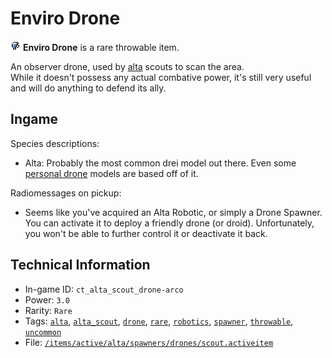 # Enviro Drone

<img src="https://raw.githubusercontent.com/Ceterai/Enternia/main/items/active/alta/spawners/drones/scout.png" alt="Enviro Drone icon" loading="lazy" height=16px width="auto" /> **Enviro Drone** is a rare throwable item.

An observer drone, used by [alta](https://ceterai.github.io/MyEnternia/Wiki/Tags/Alta) scouts to scan the area.  
While it doesn't possess any actual combative power, it's still very useful and will do anything to defend its ally.

## Ingame

Species descriptions:

- Alta: Probably the most common drei model out there. Even some [personal drone](https://ceterai.github.io/MyEnternia/Wiki/personaldrone) models are based off of it.

Radiomessages on pickup:

- Seems like you've acquired an Alta Robotic, or simply a Drone Spawner. You can activate it to deploy a friendly drone (or droid). Unfortunately, you won't be able to further control it or deactivate it back.

## Technical Information

- In-game ID: `ct_alta_scout_drone-arco`
- Power: `3.0`
- Rarity: `Rare`
- Tags: [`alta`](https://ceterai.github.io/MyEnternia/Wiki/Tags/Alta), [`alta_scout`](https://ceterai.github.io/MyEnternia/Wiki/Tags/AltaScout), [`drone`](https://ceterai.github.io/MyEnternia/Wiki/Tags/Drone), [`rare`](https://ceterai.github.io/MyEnternia/Wiki/Tags/Rare), [`robotics`](https://ceterai.github.io/MyEnternia/Wiki/Tags/Robotics), [`spawner`](https://ceterai.github.io/MyEnternia/Wiki/Tags/Spawner), [`throwable`](https://ceterai.github.io/MyEnternia/Wiki/Tags/Throwable), [`uncommon`](https://ceterai.github.io/MyEnternia/Wiki/Tags/Uncommon)
- File: [`/items/active/alta/spawners/drones/scout.activeitem`](https://github.com/Ceterai/Enternia/blob/main/items/active/alta/spawners/drones/scout.activeitem)
